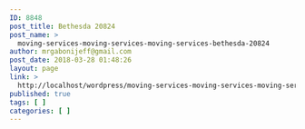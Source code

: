 ```yaml
---
ID: 8848
post_title: Bethesda 20824
post_name: >
  moving-services-moving-services-moving-services-bethesda-20824
author: mrgabonijeff@gmail.com
post_date: 2018-03-28 01:48:26
layout: page
link: >
  http://localhost/wordpress/moving-services-moving-services-moving-services-bethesda-20824/
published: true
tags: [ ]
categories: [ ]
---
```

